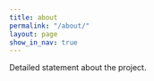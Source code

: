 ```yaml
---
title: about
permalink: "/about/"
layout: page
show_in_nav: true
---
```


Detailed statement about the project.